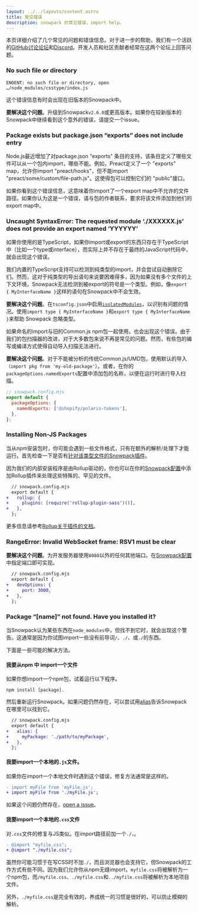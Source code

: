```yaml
---
layout: ../../layouts/content.astro
title: 常见错误
description: snowpack 的常见错误，import help。
---
```


本页详细介绍了几个常见的问题和错误信息。对于进一步的帮助，我们有一个活跃的[GitHub讨论论坛](https://github.com/snowpackjs/snowpack/discussions)和[Discord](https://discord.gg/snowpack)。开发人员和社区贡献者经常在这两个论坛上回答问题。

### No such file or directory

    ENOENT: no such file or directory, open …/node_modules/csstype/index.js

这个错误信息有时会出现在旧版本的Snowpack中。

**要解决这个问题**。升级到Snowpack`v2.6.0`或更高版本。如果你在较新版本的Snowpack中继续看到这个意外的错误，请提交一个issue。

### Package exists but package.json “exports” does not include entry

Node.js最近增加了对package.json "exports" 条目的支持，该条目定义了哪些文件可以从一个包内import，哪些不能。例如，Preact定义了一个 "exports" map，允许你import "preact/hooks"，但不能import "preact/some/custom/file-path.js"。这使得包可以控制它们的 "public"接口。

如果你看到这个错误信息，这意味着你import了一个export map中不允许的文件路径。如果你认为这是一个错误，请与包的作者联系，要求将该文件添加到他们的export map中。

### Uncaught SyntaxError: The requested module ‘./XXXXXX.js’ does not provide an export named ‘YYYYYY’

如果你使用的是TypeScript，如果你import或export的东西只存在于TypeScript中（比如一个type或interface），而实际上并不存在于最终的JavaScript代码中，就会出现这个错误。

我们内置的TypeScript支持可以检测到纯类型的import，并会尝试自动删除它们。然而，这对于纯类型的导出语句来说要困难得多，因为如果没有多个文件的上下文环境，Snowpack无法检测到被export的符号是一个类型。例如，像`export { MyInterfaceName }`这样的语句在Snowpack中不会生效。

**要解决这个问题**。在`tsconfig.json`中启用[`isolatedModules`](https://www.typescriptlang.org/tsconfig#isolatedModules)，以识别有问题的情况。使用`import type { MyInterfaceName }`和`export type { MyInterfaceName }`来帮助 Snowpack 忽略类型。

如果命名的import与旧的Common.js npm包一起使用，也会出现这个错误。由于我们的包扫描器的改进，对于大多数包来说不再是常见的问题。然而，有些包的编写或编译方式使得自动导入扫描无法进行。

**要解决这个问题**。对于不能被分析的传统Common.js/UMD包，使用默认的导入`（import pkg from 'my-old-package'`）。或者，在你的`packageOptions.namedExports`配置中添加包的名称，以便在运行时进行导入扫描。

```js
// snowpack.config.mjs
export default {
  packageOptions: {
    namedExports: ['@shopify/polaris-tokens'],
  },
};
```

### Installing Non-JS Packages

当从npm安装包时，你可能会遇到一些文件格式，只有在额外的解析/处理下才能运行。首先检查一下是否有[针对该类型文件的Snowpack插件](/plugins)。

因为我们的内部安装程序是由Rollup驱动的，你也可以在你的[Snowpack配置](/reference/configuration)中添加Rollup插件来处理这些特殊的、罕见的文件。

```diff
  // snowpack.config.mjs
  export default {
+   rollup: {
+     plugins: [require('rollup-plugin-sass')()],
+   },
  };
```

更多信息请参考[Rollup关于插件的文档](https://rollupjs.org/guide/en/#using-plugins)。

### RangeError: Invalid WebSocket frame: RSV1 must be clear

**要解决这个问题**。为开发服务器使用`8080`以外的任何其他端口。在[Snowpack配置](/reference/configuration)中指定端口即可实现。

```diff
  // snowpack.config.mjs
  export default {
+   devOptions: {
+     port: 3000,
+   },
  };
```

### Package “[name]” not found. Have you installed it?

当Snowpack认为某些东西在`node_modules`中，但找不到它时，就会出现这个警告。这通常是因为你试图import一些没有前导词`/`、`./`、或`./`的东西。

下面是一些可能的解决方法。

#### 我要从npm 中 import一个文件

如果你想import一个npm包，试着运行以下程序。

    npm install [package].

然后重新运行Snowpack。如果问题仍然存在，可以尝试用[alias](https://www.snowpack.dev/reference/configuration#alias)告诉Snowpack在哪里可以找到它。

```diff
  // snowpack.config.mjs
  export default {
+   alias: {
+     myPackage: './path/to/myPackage',
+   },
  };
```

#### 我要import一个本地的`.js`文件。

如果你在import一个本地文件时遇到这个错误，修复方法通常是这样的。

```diff
- import myFile from 'myFile.js';
+ import myFile from './myFile.js';
```

如果这个问题仍然存在，[open a issue](https://github.com/snowpackjs/snowpack/issues/new/choose)。

#### 我要import一个本地的`.css`文件

对`.css`文件的修复与JS类似。在import路径前加一个`./，`。

```diff
- @import "myfile.css";
+ @import "./myfile.css";
```

虽然你可能习惯于在写CSS时不加`./`，而且浏览器也会支持它，但Snowpack的工作方式有些不同。因为我们允许你从npm无缝import，`myfile.css`将被解析为一个npm包，而`/myfile.css`、`./myfile.css`和`../myfile.css`将被解析为本地项目文件。

另外，`./myfile.css`是完全有效的，养成统一的习惯是很好的，可以防止模糊的解析。
